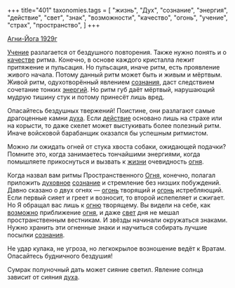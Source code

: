+++
title="401"
taxonomies.tags = [
 "жизнь",
 "Дух",
 "сознание",
 "энергия",
 "действие",
 "свет",
 "знак",
 "возможности",
 "качество",
 "огонь",
 "учение",
 "страх",
 "пространство",
]
+++

[Агни-Йога 1929г](/agni/1929)

[Учение](/tags/учение) разлагается от бездушного повторения. Также нужно понять и о [качестве](/tags/качество) ритма. Конечно, в основе каждого кристалла лежит притяжение и пульсация. Но пульсация, иначе ритм, есть проявление живого начала. Потому данный ритм может быть и живым и мёртвым. Живой ритм, одухотворённый явлением [сознания](/tags/[сознание](/tags/сознание)), даст следствием сочетание тонких [энергий](/tags/[энергия](/tags/энергия)). Но ритм губ даёт мёртвый, нарушающий мудрую тишину стук и потому принесёт лишь вред.   

Опасайтесь бездушных твержений! Поистине, они разлагают самые драгоценные камни [духа](/tags/Дух). Если [действие](/tags/действие) основано лишь на страхе или на корысти, то даже скелет может выстукивать более полезный ритм. Иначе войсковой барабанщик оказался бы успешным ритмистом.   

Можно ли ожидать огней от стука хвоста собаки, ожидающей подачки? Помните это, когда занимаетесь тончайшими энергиями, когда помышляете прикоснуться и вызвать к [жизни](/tags/жизнь) очевидность [огня](/tags/[огонь](/tags/огонь)).   

Когда назвал вам ритмы Пространственного [Огня](/tags/[огонь](/tags/огонь)), конечно, полагал приложить [духовное](/tags/Дух) [сознание](/tags/сознание) и стремление без низших побуждений. Давно сказано о двух огнях — [огонь](/tags/огонь) творящий и [огонь](/tags/огонь) истребляющий. Если первый сияет и греет и возносит, то второй испепеляет и сжигает. Но Я обращал вас лишь к [огню](/tags/огонь) творящему. Вы видели на себе, как [возможно](/tags/возможности) приближение [огня](/tags/[огонь](/tags/огонь)), и даже [свет](/tags/свет) дня не мешал пространственным вестникам. И звёзды начинали окружаться знаками. Нужно хранить эти огненные знаки и научиться собирать лучшие посылки [сознания](/tags/[сознание](/tags/сознание)).   

Не удар кулака, не угроза, но легкокрылое возношение ведёт к Вратам. Опасайтесь будничного бездушия!   

Сумрак полуночный дать может сияние светил. Явление солнца зависит от сияния [духа](/tags/Дух).